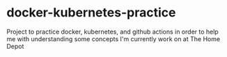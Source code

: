 # docker-kubernetes-practice
Project to practice docker, kubernetes, and github actions in order to help me with understanding some concepts I'm currently work on at The Home Depot
